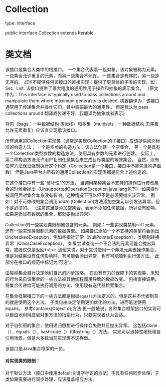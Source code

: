# Collection
type: interface

public interface Collection<E> extends Iterable<E>

# 类文档

该接口是集合大类中的根接口。
一个集合代表着一组对象，该对象被称为元素。
一些集合允许重复的元素，而另一些集合不允许。
一些集合是有序的，另一些是无序的。
JDK不提供任何该接口的直接实现：提供了更具体的子类的实现，如：Set、List.
该接口提供了最大程度的通用性用于操作和抽象的表示集合。
（原文中为：This interface is typically used to pass collections around and manipulate them where maximum generality is desired. 
 机器翻译为：该接口通常用于传递集合并操作它们，其中需要最大的通用性。
 但是我认为 pass collections around 翻译成传递不好，我翻译为抽象或者表示）

背包（bags：一种数据结构 类似栈）和多集（multisets：一种数据结构 无序且允许元素重复）应该直实现承该接口。

所有通用的Collection实现类（通常是实现Collection的子接口）应该提供梁总标准的构造方法：
一个是空参的构造方法：该方法创建一个空集合，
另一个是具有一个Collection类型参数的构造方法，使用具有参数的元素进行创建。
实际上，第二种构造方法允许用户复制任意集合来生成目标类型的等效集合。
当然，没有任何方法保证强制执行这个约定（Collection是一个接口，接口中不能包含构造函数）
但是Java平台内所有的通用Collection的实现类都是符合上述约定的。

在这个接口中有一些“破坏性”的方法，
当调用某种集合不支持的操作进行修改集合的时候会抛出（UnsupportedOperationException java.lang包下）
如果操作被调用后对集合本身没有影响，这种情况下可以但不是必须要抛出该异常。
例如：对不可修改的集合调用addAll(Collection)方法添加空集可以引发该异常，但不是必须的。
（注意这里是添加空集合，表示不添加任何数据，所以没有影响，如果是添加有数据的集合，那就要抛出异常）

Collection的一些实现类限制他包含的元素。
例如：一些实现类禁制``null``元素，还有一些实现类限制元素的数据类型。
如果尝试添加一个不支持的类型将会抛出UncheckedException，例如空指针异常（NullPointerException），类强制转换异常（ClassCaseException）。
如果尝试查询一个不合法的元素可能会抛出异常，或者仅仅是返回``false``.
通俗来说，对于尝试使用一个非法元素去操作集合，但是对结果没有任何影响时，有可能会抛出异常，也有可能顺利执行该方法。
此部分在接口的规范中标记为'可选'。

由每种集合自行决定他们自己的同步策略。
在没有有力的保障下的实现类，未知的行为来自该集合的一些方法被其他线程调用导致的数据改变。
包括直接调用、将集合传递给可能执行调用的方法、使用现有迭代器检索集合。

在集合框架接口下的一些方法都是根据``equals``方法定义的。但是这并不代表制真的就是使用这个方法。
子类自由决定使用更加优化的方法，进而笔迷使用equals。
参考contains(Object o);方法
更一般地说，各种集合框架接口的实现可以自由地利用底层对象方法的指定行为，只要实现者认为合适。

对于自引用的集合，使用递归思想进行操作会失败并且抛出异常。
这包括clone（）、equals（）、hashcode（）和tostring（）方法。
实现可以选择性地处理自引用场景，但是大多数当前实现类不这样做。

该接口是Java集合框架的一员。

#### 对实现类的限制：
对于默认方法（接口中使用default关键字标识的方法）不具有任何同步处理，子类如果需要进行同步处理，应该覆盖相应方法。